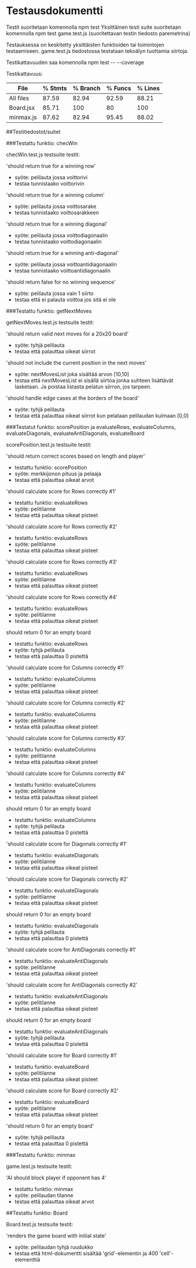 # Testausdokumentti
Testit suoritetaan komennolla npm test
Yksittäinen testi suite suoritetaan komennolla npm test game.test.js (suoritettavan testin tiedosto paremetrina)

Testauksessa on keskitetty yksittäisten funktioiden tai toimintojen testaamiseen. game.test.js tiedostossa testataan
tekoälyn tuottamia siirtoja.

Testikattavuuden saa komennolla npm test -- --coverage

Testikattavuus:


File       | % Stmts | % Branch | % Funcs | % Lines | 
-----------|---------|----------|---------|---------|
All files  |   87.59 |    82.94 |   92.59 |   88.21 |
 Board.jsx |   85.71 |      100 |      80 |     100 |
 minmax.js |   87.62 |    82.94 |   95.45 |   88.02 |  


##Testitiedostot/suitet

###Testattu funktio: checWin

checWin.test.js testsuite testit:

'should return true for a winning row'
- syöte: pelilauta jossa voittorivi
- testaa tunnistaako voittorivin

'should return true for a winning column'
- syöte: pelilauta jossa voittosarake
- testaa tunnistaako voittosarakkeen

'should return true for a winning diagonal'
- syöte: pelilauta jossa voittodiagonaalin
- testaa tunnistaako voittodiagonaalin

'should return true for a winning anti-diagonal'
- syöte: pelilauta jossa voittoantidiagonaalin
- testaa tunnistaako voittoantidiagonaalin

'should return false for no winning sequence'
- syöte: pelilauta jossa vain 1 siirto
- testaa että ei palauta voittoa jos sitä ei ole

###Testattu funktio: getNextMoves

getNextMoves.test.js testsuite testit:

'should return valid next moves for a 20x20 board'
- syöte: tyhjä pelilauta
- testaa että palauttaa oikeat siirrot

'should not include the current position in the next moves'
- syöte: nextMovesList joka sisältää arvon [10,10]
- testaa että nextMovesList ei sisällä siirtoa jonka suhteen lisättävät lasketaan.
Ja poistaa listasta pelatun siirron, jos tarpeen.

'should handle edge cases at the borders of the board'
- syöte: tyhjä pelilauta
- testaa että palauttaa oikeat siirrot kun pelataan pelilaudan kulmaan [0,0]

###Testatut funktio: scorePosition ja evaluateRows, evaluateColumns, evaluateDiagonals, evaluateAntiDiagonals, evaluateBoard

scorePosition.test.js testsuite testit:

'should return correct scores based on length and player'
- testattu funktio: scorePosition
- syöte: merkkijonon pituus ja pelaaja
- testaa että palauttaa oikeat arvot

'should calculate score for Rows correctly #1'
- testattu funktio: evaluateRows
- syöte: pelitilanne
- testaa että palauttaa oikeat pisteet

'should calculate score for Rows correctly #2'
- testattu funktio: evaluateRows
- syöte: pelitilanne
- testaa että palauttaa oikeat pisteet

'should calculate score for Rows correctly #3'
- testattu funktio: evaluateRows
- syöte: pelitilanne
- testaa että palauttaa oikeat pisteet

'should calculate score for Rows correctly #4'
- testattu funktio: evaluateRows
- syöte: pelitilanne
- testaa että palauttaa oikeat pisteet

should return 0 for an empty board
- testattu funktio: evaluateRows
- syöte: tyhjä pelilauta
- testaa että palauttaa 0 pistettä

'should calculate score for Columns correctly #1'
- testattu funktio: evaluateColumns
- syöte: pelitilanne
- testaa että palauttaa oikeat pisteet

'should calculate score for Columns correctly #2'
- testattu funktio: evaluateColumns
- syöte: pelitilanne
- testaa että palauttaa oikeat pisteet

'should calculate score for Columns correctly #3'
- testattu funktio: evaluateColumns
- syöte: pelitilanne
- testaa että palauttaa oikeat pisteet

'should calculate score for Columns correctly #4'
- testattu funktio: evaluateColumns
- syöte: pelitilanne
- testaa että palauttaa oikeat pisteet

should return 0 for an empty board
- testattu funktio: evaluateColumns
- syöte: tyhjä pelilauta
- testaa että palauttaa 0 pistettä

'should calculate score for Diagonals correctly #1'
- testattu funktio: evaluateDiagonals
- syöte: pelitilanne
- testaa että palauttaa oikeat pisteet

'should calculate score for Diagonals correctly #2'
- testattu funktio: evaluateDiagonals
- syöte: pelitilanne
- testaa että palauttaa oikeat pisteet

should return 0 for an empty board
- testattu funktio: evaluateDiagonals
- syöte: tyhjä pelilauta
- testaa että palauttaa 0 pistettä

'should calculate score for AntiDiagonals correctly #1'
- testattu funktio: evaluateAntiDiagonals
- syöte: pelitilanne
- testaa että palauttaa oikeat pisteet

'should calculate score for AntiDiagonals correctly #2'
- testattu funktio: evaluateAntiDiagonals
- syöte: pelitilanne
- testaa että palauttaa oikeat pisteet

should return 0 for an empty board
- testattu funktio: evaluateAntiDiagonals
- syöte: tyhjä pelilauta
- testaa että palauttaa 0 pistettä

'should calculate score for Board correctly #1'
- testattu funktio: evaluateBoard
- syöte: pelitilanne
- testaa että palauttaa oikeat pisteet 

'should calculate score for Board correctly #2'
- testattu funktio: evaluateBoard
- syöte: pelitilanne
- testaa että palauttaa oikeat pisteet 

'should return 0 for an empty board'
- syöte: tyhjä pelilauta
- testaa että palauttaa 0 pistettä

###Testattu funktio: minmax

game.test.js testsuite testit:

'AI should block player if opponent has 4'
- testattu funktio: minmax
- syöte: pelilaudan tilanne
- testaa että palauttaa oikeat arvot

##Testattu funktio: Board

Board.test.js testsuite testit:

'renders the game board with initial state'

- syöte: pelilaudan tyhjä ruudukko
- testaa että html-dokumentti sisältää 'grid'-elementin ja 400 'cell'-elementtiä

